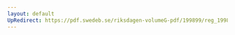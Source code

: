 ```yaml
---
layout: default
UpRedirect: https://pdf.swedeb.se/riksdagen-volumeG-pdf/199899/reg_199899/reg_199899_0387.pdf
---
```

